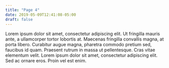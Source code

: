 ```yaml
---
title: "Page 4"
date: 2019-05-09T12:41:08-05:00
draft: false
---
```


Lorem ipsum dolor sit amet, consectetur adipiscing elit. Ut fringilla mauris ante, a ullamcorper tortor lobortis at. Maecenas fringilla convallis magna, at porta libero. Curabitur augue magna, pharetra commodo pretium sed, faucibus id quam. Praesent rutrum in massa ut pellentesque. Cras vitae elementum velit. Lorem ipsum dolor sit amet, consectetur adipiscing elit. Sed ac ornare eros. Proin vel est enim.
